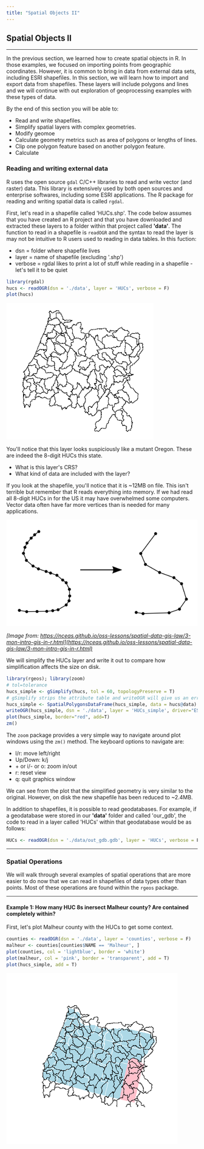 ```yaml
---
title: "Spatial Objects II"
---
```


## Spatial Objects II

----

In the previous section, we learned how to create spatial objects in R. In those examples, we focused on importing points from geographic coordinates. However, it is common to bring in data from external data sets, including ESRI shapefiles. In this section, we will learn how to import and export data from shapefiles. These layers will include polygons and lines and we will continue with out exploration of geoprocessing examples with these types of data. 

By the end of this section you will be able to:

- Read and write shapefiles.
- Simplify spatial layers with complex geometries.
- Modify geomoe
- Calculate geometry metrics such as area of polygons or lengths of lines.
- Clip one polygon feature based on another polygon feature.
- Calculate 

### Reading and writing external data

R uses the open source `gdal` C/C++ libraries to read and write vector (and raster) data. This library is extensively used by both open sources and enterprise softwares, including some ESRI applications. The R package for reading and writing spatial data is called `rgdal`. 

First, let's read in a shapefile called 'HUCs.shp'. The code below assumes that you have created an R project and that you have downloaded and extracted these layers to a folder within that project called **'data'**. The function to read in a shapefile is `readOGR` and the syntax to read the layer is may not be intuitive to R users used to reading in data tables. In this fuction:

- dsn = folder where shapefile lives
- layer = name of shapefile (excluding '.shp')
- verbose = rgdal likes to print a lot of stuff while reading in a shapefile - let's tell it to be quiet

```r
library(rgdal)
hucs <- readOGR(dsn = './data', layer = 'HUCs', verbose = F)
plot(hucs)
```

![huc 8 oregon](../../../img/hucs-8a.png)

You'll notice that this layer looks suspiciously like a mutant Oregon. These are indeed the 8-digit HUCs this state. 

- What is this layer's CRS?
- What kind of data are included with the layer?

If you look at the shapefile, you'll notice that it is ~12MB on file. This isn't terrible but remember that R reads everything into memory. If we had read all 8-digit HUCs in for the US it may have overwhelmed some computers. Vector data often have far more vertices than is needed for many applications.

![simplification](../../../img/simplification.png)

*[Image from: https://nceas.github.io/oss-lessons/spatial-data-gis-law/3-mon-intro-gis-in-r.html](https://nceas.github.io/oss-lessons/spatial-data-gis-law/3-mon-intro-gis-in-r.html)*

We will simplify the HUCs layer and write it out to compare how simplification affects the size on disk.

```r
library(rgeos); library(zoom)
# tol=tolerance
hucs_simple <- gSimplify(hucs, tol = 60, topologyPreserve = T)
# gSimplify strips the attribute table and writeOGR will give us an error if we try to write a shapefile without a table. 
hucs_simple <- SpatialPolygonsDataFrame(hucs_simple, data = hucs@data)
writeOGR(hucs_simple, dsn = './data', layer = 'HUCs_simple', driver="ESRI Shapefile")
plot(hucs_simple, border="red", add=T)
zm()
```

The `zoom` package provides a very simple way to navigate around plot windows using the `zm()` method. The keyboard options to navigate are:

- l/r: move left/right
- Up/Down: k/j
- <span>&#43;</span> or i/- or o: zoom in/out
- r: reset view
- q: quit graphics window

We can see from the plot that the simplified geometry is very similar to the original. However, on disk the new shapefile has been reduced to ~2.4MB. 

In addition to shapefiles, it is possible to read geodatabases. For example, if a geodatabase were stored in our **'data'** folder and called 'our_gdb', the code to read in a layer called 'HUCs' within that geodatabase would be as follows:

```r
HUCs <- readOGR(dsn = './data/out_gdb.gdb', layer = 'HUCs', verbose = F)
```

---

### Spatial Operations

We will walk through several examples of spatial operations that are more easier to do now that we can read in shapefiles of data types other than points. Most of these operations are found within the `rgeos` package.   

---

#### Example 1: How many HUC 8s inersect Malheur county? Are contained completely within?

First, let's plot Malheur county with the HUCs to get some context.

```r
counties <- readOGR(dsn = './data', layer = 'counties', verbose = F)
malheur <- counties[counties$NAME == 'Malheur', ]
plot(counties, col = 'lightblue', border = 'white')
plot(malheur, col = 'pink', border = 'transparent', add = T)
plot(hucs_simple, add = T)
```

![counties-hucs](../../../img/counties-hucs.png)



